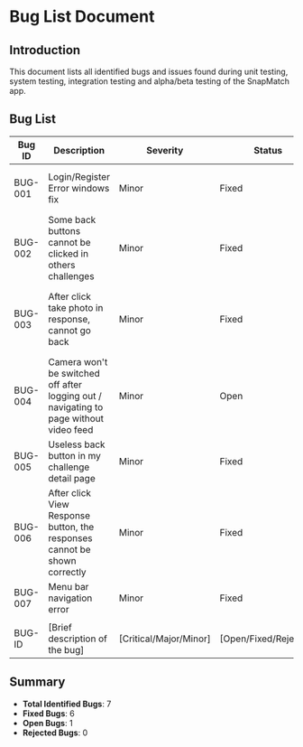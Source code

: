 # Bug List Document

## Introduction

This document lists all identified bugs and issues found during unit testing, system testing, integration testing and alpha/beta testing of the SnapMatch app.

## Bug List

| Bug ID  | Description                                                                            | Severity | Status | Identified By     | Identified Date | Fixed By                       | Fixed Date   | Comments                                                                       |
| ------- | -------------------------------------------------------------------------------------- | -------- | ------ | ----------------- | --------------- | ------------------------------ | ------------ | ------------------------------------------------------------------------------ |
| BUG-001 | Login/Register Error windows fix                                                       | Minor    | Fixed  | Junfeng Zhu       | 2024-2-14       | Yongkang WANG, Kian Surani     | 2024-3-7     | NA                                                                             |
| BUG-002 | Some back buttons cannot be clicked in others challenges                               | Minor    | Fixed  | Junfeng Zhu       | 2024-3-18       | Shuli Wang                     | 2024-3-24    | Because of the error when invoking other components                            |
| BUG-003 | After click take photo in response, cannot go back                                     | Minor    | Fixed  | Junfeng Zhu       | 2024-3-18       | Shuli Wang                     | 2024-3-28    | Added some parameters in the components relative to taking photos for response |
| BUG-004 | Camera won't be switched off after logging out / navigating to page without video feed | Minor    | Open   | Eleanor McCartney | 2024-3-27       | [Name]                         | [YYYY-MM-DD] | [Any relevant comments]                                                        |
| BUG-005 | Useless back button in my challenge detail page                                        | Minor    | Fixed  | Eleanor McCartney | 2024-4-1        | Eleanor McCartney & Shuli Wang | 2024-4-16    | Added a new propriery MyChallengeDetail component                              |
| BUG-006 | After click View Response button, the responses cannot be shown correctly              | Minor    | Fixed  | Yongkang WANG     | 2024-3-26       | Yongkang WANG                  | 2024-3-28    | Unable to locate the corresponding ID due to incorrect or inconsistent reference parameter names |
| BUG-007 | Menu bar navigation error                                                              | Minor    | Fixed  | Yongkang WANG     | 2024-2-17       | Yongkang WANG                  | 2024-2-27    | NA                                                                             |
|  |  |  |  |  |  |  |  |  |
| BUG-ID | [Brief description of the bug] | [Critical/Major/Minor] | [Open/Fixed/Rejected] | [Name] | [YYYY-MM-DD] | [Name] | [YYYY-MM-DD] | [Any relevant comments] |

## Summary

- **Total Identified Bugs**: 7
- **Fixed Bugs**: 6
- **Open Bugs**: 1
- **Rejected Bugs**: 0

